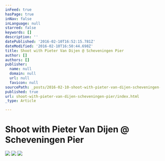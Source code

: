 ```yaml
---
inFeed: true
hasPage: true
inNav: false
inLanguage: null
starred: false
keywords: []
description: ''
datePublished: '2016-02-10T16:52:15.781Z'
dateModified: '2016-02-10T16:50:44.698Z'
title: Shoot with Pieter Van Dijen @ Scheveningen Pier
author: []
authors: []
publisher:
  name: null
  domain: null
  url: null
  favicon: null
sourcePath: _posts/2016-02-10-shoot-with-pieter-van-dijen-scheveningen-pier.md
published: true
url: shoot-with-pieter-van-dijen-scheveningen-pier/index.html
_type: Article

---
```

# Shoot with Pieter Van Dijen @ Scheveningen Pier
![](https://the-grid-user-content.s3-us-west-2.amazonaws.com/eac43a6c-54bd-49fe-9ee9-3f4cba7d1874.jpg)
![](https://the-grid-user-content.s3-us-west-2.amazonaws.com/d822afb9-87d6-42e4-a3c1-a298f0496b6e.jpg)
![](https://the-grid-user-content.s3-us-west-2.amazonaws.com/5696e952-72c0-4df8-95b1-5150591fab20.jpg)